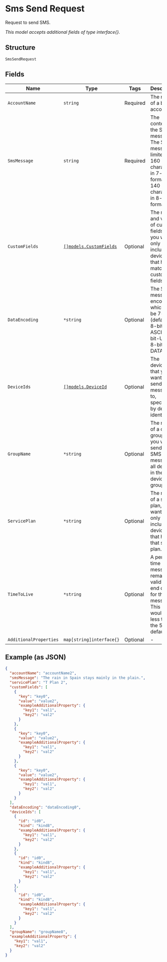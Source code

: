 
# Sms Send Request

Request to send SMS.

*This model accepts additional fields of type interface{}.*

## Structure

`SmsSendRequest`

## Fields

| Name | Type | Tags | Description |
|  --- | --- | --- | --- |
| `AccountName` | `string` | Required | The name of a billing account. |
| `SmsMessage` | `string` | Required | The contents of the SMS message. The SMS message is limited to 160 characters in 7-bit format, or 140 characters in 8-bit format. |
| `CustomFields` | [`[]models.CustomFields`](../../doc/models/custom-fields.md) | Optional | The names and values of custom fields, if you want to only include devices that have matching custom fields. |
| `DataEncoding` | `*string` | Optional | The SMS message encoding, which can be 7-bit (default), 8-bit-ASCII, 8-bit-UTF-8, 8-bit-DATA. |
| `DeviceIds` | [`[]models.DeviceId`](../../doc/models/device-id.md) | Optional | The devices that you want to send the message to, specified by device identifier. |
| `GroupName` | `*string` | Optional | The name of a device group, if you want to send the SMS message to all devices in the device group. |
| `ServicePlan` | `*string` | Optional | The name of a service plan, if you want to only include devices that have that service plan. |
| `TimeToLive` | `*string` | Optional | A period of time the message remains valid or an end date for the message. This value would be less than the 5 day default. |
| `AdditionalProperties` | `map[string]interface{}` | Optional | - |

## Example (as JSON)

```json
{
  "accountName": "accountName2",
  "smsMessage": "The rain in Spain stays mainly in the plain.",
  "servicePlan": "T Plan 2",
  "customFields": [
    {
      "key": "key0",
      "value": "value2",
      "exampleAdditionalProperty": {
        "key1": "val1",
        "key2": "val2"
      }
    },
    {
      "key": "key0",
      "value": "value2",
      "exampleAdditionalProperty": {
        "key1": "val1",
        "key2": "val2"
      }
    },
    {
      "key": "key0",
      "value": "value2",
      "exampleAdditionalProperty": {
        "key1": "val1",
        "key2": "val2"
      }
    }
  ],
  "dataEncoding": "dataEncoding0",
  "deviceIds": [
    {
      "id": "id0",
      "kind": "kind8",
      "exampleAdditionalProperty": {
        "key1": "val1",
        "key2": "val2"
      }
    },
    {
      "id": "id0",
      "kind": "kind8",
      "exampleAdditionalProperty": {
        "key1": "val1",
        "key2": "val2"
      }
    },
    {
      "id": "id0",
      "kind": "kind8",
      "exampleAdditionalProperty": {
        "key1": "val1",
        "key2": "val2"
      }
    }
  ],
  "groupName": "groupName8",
  "exampleAdditionalProperty": {
    "key1": "val1",
    "key2": "val2"
  }
}
```

